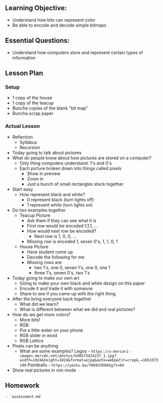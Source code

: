 ## Learning Objective:

- Understand how bits can represent color
- Be able to encode and decode simple bitmaps

## Essential Questions:

- Understand how computers store and represent certain types of information

## Lesson Plan

### Setup

- 1 copy of the house
- 1 copy of the teacup
- Buncha copies of the blank "bit map"
- Buncha scrap paper

### Actual Lesson

- Reflection
    - Syllabus
    - Recursion
- Today going to talk about pictures
- What do people know about how pictures are stored on a computer?
    - Only thing computers understand: 1's and 0's
    - Each picture broken down into things called pixels
        - Show in preview
        - Zoom in
        - Just a bunch of small rectangles stuck together
- Start easy
    - How represent black and white?
        - 0 represent black (turn lights off)
        - 1 represent white (turn lights on)
- Do two examples together
    - Teacup Picture
        - Ask them if they can see what it is
        - First row would be encoded 1,1,1, ...
        - How would next row be encoded?
            - Next row is 1, 0, 0, ...
        - Missing row is encoded 1, seven 0's, 1, 1, 0, 1
    - House Picture
        - Have student come up
        - Decode the following for me
        - Missing rows are:
            - two 1's, one 0, seven 1's, one 0, one 1
            - three 1's, seven 0's, two 1's
- Today going to make our own art
    - Going to make your own black and white design on this paper
    - Encode it and trade it with someone
    - Share to see if you came up with the right thing
- After the bring everyone back together
    - What did we learn?
    - What is different between what we did and real pictures?
- How do we get more colors?
    - More bits!
    - RGB
    - Put a little water on your phone
    - RGB slider in word
    - RGB Lattice
- Pixels can be anything
    - What are some examples?
        Legos
            - `https://u-mercari-images.mercdn.net/photos/m36573424237_1.jpg?width=1024&height=1024&format=pjpg&auto=webp&fit=crop&_=1653373109`
        Paintballs
            - `https://youtu.be/fKK933KK6Gg?t=84`
- Show real pictures in vim mode

## Homework
    - `assessment.md`
